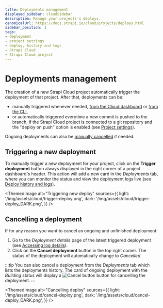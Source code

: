 ```yaml
---
title: Deployments management
displayed_sidebar: cloudSidebar
description: Manage your projects's deploys.
canonicalUrl: https://docs.strapi.io/cloud/projects/deploys.html
sidebar_position: 1
tags:
- deployment
- project settings
- deploy, history and logs
- Strapi Cloud
- Strapi Cloud project
---
```


# Deployments management

The creation of a new Strapi Cloud project automatically trigger the deployment of that project. After that, deployments can be:

- manually triggered whenever needed, [from the Cloud dashboard](#triggering-a-new-deployment) or [from the CLI](/cloud/cli/cloud-cli#strapi-deploy),
- or automatically triggered everytime a new commit is pushed to the branch, if the Strapi Cloud project is connected to a git repository and the "deploy on push" option is enabled (see [Project settings](/cloud/projects/settings#modifying-git-repository--branch)).

Ongoing deployments can also be [manually cancelled](#cancelling-a-deployment) if needed.

## Triggering a new deployment

To manually trigger a new deployment for your project, click on the **Trigger deployment** button always displayed in the right corner of a project dashboard's header. This action will add a new card in the *Deployments* tab, where you can monitor the status and view the deployment logs live (see [Deploy history and logs](/cloud/projects/deploys-history)).

<ThemedImage
  alt="Triggering new deploy"
  sources={{
    light: '/img/assets/cloud/trigger-deploy.png',
    dark: '/img/assets/cloud/trigger-deploy_DARK.png',
  }}
/>

## Cancelling a deployment

If for any reason you want to cancel an ongoing and unfinished deployment:

1. Go to the *Deployment details* page of the latest triggered deployment (see [Accessing log details](/cloud/projects/deploys-history#accessing-deployment-details--logs)).
2. Click on the **Cancel deployment** button in the top right corner. The status of the deployment will automatically change to *Cancelled*.

:::tip
You can also cancel a deployment from the *Deployments* tab which lists the deployments history. The card of ongoing deployment with the *Building* status will display a ![Cancel button](/img/assets/icons/clear.svg) button for cancelling the deployment.
:::

<ThemedImage
  alt="Cancelling deploy"
  sources={{
    light: '/img/assets/cloud/cancel-deploy.png',
    dark: '/img/assets/cloud/cancel-deploy_DARK.png',
  }}
/>
